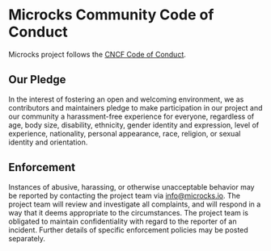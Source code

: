 # Microcks Community Code of Conduct

Microcks project follows the [CNCF Code of Conduct](https://github.com/cncf/foundation/blob/main/code-of-conduct.md).

## Our Pledge
In the interest of fostering an open and welcoming environment, we as contributors and maintainers pledge to make participation in our project and our community a harassment-free experience for everyone, regardless of age, body size, disability, ethnicity, gender identity and expression, level of experience, nationality, personal appearance, race, religion, or sexual identity and orientation.

## Enforcement

Instances of abusive, harassing, or otherwise unacceptable behavior may be reported by contacting the project team via info@microcks.io. The project team will review and investigate all complaints, and will respond in a way that it deems appropriate to the circumstances. The project team is obligated to maintain confidentiality with regard to the reporter of an incident. Further details of specific enforcement policies may be posted separately.
